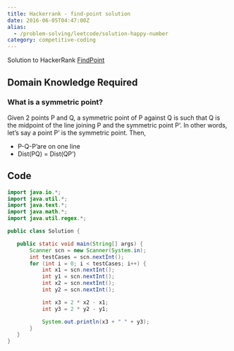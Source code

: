 ```yaml
---
title: Hackerrank - find-point solution
date: 2016-06-05T04:47:00Z
alias: 
  - /problem-solving/leetcode/solution-happy-number
category: competitive-coding
---
```

Solution to HackerRank [FindPoint][question]

## Domain Knowledge Required
### What is a symmetric point?
Given 2 points P and Q, a symmetric point of P against Q is such that Q is the midpoint of the line joining P and the symmetric point P’.
In other words, let’s say a point P’ is the symmetric point. Then,
 - P-Q-P’are on one line
 - Dist(PQ) = Dist(QP’)

## Code
 ```java
import java.io.*;
import java.util.*;
import java.text.*;
import java.math.*;
import java.util.regex.*;

public class Solution {

    public static void main(String[] args) {
        Scanner scn = new Scanner(System.in);
        int testCases = scn.nextInt();
        for (int i = 0; i < testCases; i++) {
            int x1 = scn.nextInt();
            int y1 = scn.nextInt();
            int x2 = scn.nextInt();
            int y2 = scn.nextInt();

            int x3 = 2 * x2 - x1;
            int y3 = 2 * y2 - y1;

            System.out.println(x3 + " " + y3);
        }
    }
 }
 ```

[question]: https://www.hackerrank.com/challenges/find-point
